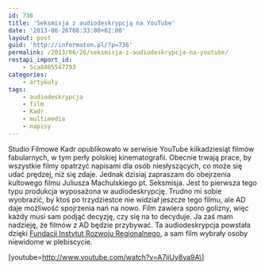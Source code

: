 ```yaml
---
id: 736
title: 'Seksmisja z audiodeskrypcją na YouTube'
date: '2013-06-26T08:33:00+02:00'
layout: post
guid: 'http://informaton.pl/?p=736'
permalink: /2013/06/26/seksmisja-z-audiodeskrypcja-na-youtube/
restapi_import_id:
    - 5ca8405547793
categories:
    - artykuły
tags:
    - audiodeskrypcja
    - film
    - Kadr
    - multimedia
    - napisy
---
```


Studio Filmowe Kadr opublikowało w serwisie YouTube kilkadziesiąt filmów fabularnych, w tym perły polskiej kinematografii. Obecnie trwają prace, by wszystkie filmy opatrzyć napisami dla osób niesłyszących, co może się udać prędzej, niż się zdaje. Jednak dzisiaj zapraszam do obejrzenia kultowego filmu Juliusza Machulskiego pt. Seksmisja. Jest to pierwsza tego typu produkcja wyposażona w audiodeskrypcję. Trudno mi sobie wyobrazić, by ktoś po trzydziestce nie widział jeszcze tego filmu, ale AD daje możliwość spojrzenia nań na nowo. Film zawiera sporo golizny, więc każdy musi sam podjąć decyzję, czy się na to decyduje. Ja zaś mam nadzieję, że filmów z AD będzie przybywać. Ta audiodeskrypcja powstała dzięki [Fundacji Instytut Rozwoju Regionalnego](http://www.firr.org.pl), a sam film wybrały osoby niewidome w plebiscycie.

\[youtube=http://www.youtube.com/watch?v=A7jiUy8ya9A\]